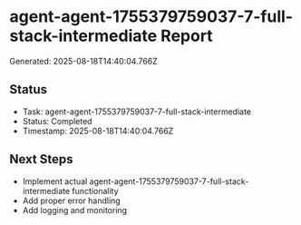 # agent-agent-1755379759037-7-full-stack-intermediate Report

Generated: 2025-08-18T14:40:04.766Z

## Status
- Task: agent-agent-1755379759037-7-full-stack-intermediate
- Status: Completed
- Timestamp: 2025-08-18T14:40:04.766Z

## Next Steps
- Implement actual agent-agent-1755379759037-7-full-stack-intermediate functionality
- Add proper error handling
- Add logging and monitoring
